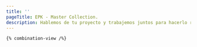 ```yaml
---
title: ''
pageTitle: EPK - Master Collection.
description: Hablemos de tu proyecto y trabajemos juntos para hacerlo realidad.
---
```




    {% combination-view /%}